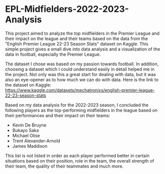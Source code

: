 # EPL-Midfielders-2022-2023-Analysis
This project aimed to analyze the top midfielders in the Premier League and their impact on the league and their teams based on the data from the "English Premier League 22-23 Season Stats" dataset on Kaggle. This simple project gives a small dive into data analysis and a visualization of the data in football, especially the Premier League.

The dataset I chose was based on my passion towards football. In addition, choosing a dataset which I could understand easily in detail helped me in the project. Not only was this a great start for dealing with data, but it was also an eye-opener as to how much we can do with data. 
Here is the link to the dataset on Kaggle:
https://www.kaggle.com/datasets/mechatronixs/english-premier-league-22-23-season-stats

Based on my data analysis for the 2022-2023 season, I concluded the following players as the top-performing midfielders in the league based on their performances and their impact on their teams:
- Kevin De Bruyne
- Bukayo Saka
- Michael Olise
- Trent Alexander-Arnold
- James Maddison
  
This list is not listed in order as each player performed better in certain situations based on their position, role in the team, the overall strength of their team, the quality of their teammates and much more.
  
